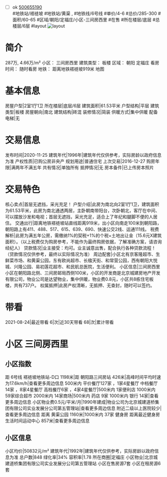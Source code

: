 - [ ] ok [500655190](https://bj.5i5j.com/ershoufang/500655190.html)  
 #地铁站/褡裢坡 #地铁站/黄渠 ,  #地铁线/6号线
#单价/4-6 #总价/285-300 #面积/60-65   #区域/朝阳/定福庄/小区-三间房西里 #在售 #所在楼层/底层 #总楼层/6层 #layout 
![layout](http://image2.5i5j.com//group1/M00/E4/87/CgqJMl7F9FaAWFJgAAGNNVawOMU784.jpg_P5.jpg) 
# 简介 
 287万,  4.66万/m² 
小区： 三间房西里
建筑类型： 板楼
区域： 朝阳 定福庄
看房时间： 随时看房
地铁： 距离地铁褡裢坡919米 地图
# 基本信息 
 房屋户型|2室1厅1卫
所在楼层|底层/6层
建筑面积|61.53平米
户型结构|平层
建筑类型|板楼
房屋朝向|南北
建筑结构|砖混
装修情况|简装
供暖方式|集中供暖
配备电梯|无
# 交易信息 
 发布时间|2020-11-25
建筑年代|1996年|建筑年代仅供参考，实际房龄以政府信息为准
产权性质|已购公房非央产
规划用途|普通住宅
上次交易|2016-12-27
购房年限|满两年不满五年
共有情况|单独所有
抵押情况|无
房本备件|已上传房本照片
# 交易特色 
 核心卖点|首层无遮挡，采光充足！
户型介绍|此房为南北向2室1厅1卫，建筑面积为61.53平米，此房为南北通透两居，主卧朝南带阳台，次卧朝北，客厅在中间、可以摆放沙发和电视；首层无遮挡，采光充足，适合上了年纪和腿脚不便的人居住。
交通出行|距离地铁褡裢坡站直线距离919米，出小区向南走100米到朝阳路，朝阳路上有411、488、517、615、639、690、快速公交2线、运通111线。
税费解析|此房为满五年公房，需缴纳1%的契税+1%的个税+土地出让金（15.6元X建筑面积）。（以上税费仅为购房参考，不能作为最终购房依据，了解准确方案，请咨询经纪人）
贷款情况|业主接受：均可。业主诚意出售，配合执行各种贷款流程！（贷款情况仅供参考，最终以实际情况为准）
周边配套|小区北有京客隆超市、生鲜菜市场、和黄渠公园，东有欧尚超市、长楹天街、和常营公园，西有朝阳大悦城、兴隆公园、易初莲花超市、和民航总医院，生活便利。
小区信息|三间房西里小区在朝阳路北侧、三间房邮局西侧100米，小区的开发商是北京城建房地产开发有限公司，物业公司是达望物业，集中供暖，物业费0.8元，小区共8栋住宅板楼，共有737户。
权属抵押|此房产权清晰，无抵押、无查封，随时可以签约。
# 带看 
 2021-08-24|最近带看	 6|次|近30天带看	 68|次|累计带看
# 小区 三间房西里
## 小区指数 
 距 6号线 褡裢坡地铁站-D口 1198米|距 朝阳路三间房站 426米|高峰时间平均时速为17.6km/h|查看更多周边信息
500米内 平价餐厅127家 ，1家4星餐厅
中档餐厅14家 ，8家4星餐厅
高档餐厅6家 ，4家4星餐厅|500米内 1家便利店
1000米内 59家综合超市
2000米内 14家商场|500米内 药店 9家
1000米内 银行 14家|查看更多周边信息
小区物业费0.5元/平米/月|1990年建成|物业公司为北京城建道桥集团有限公司实业发展分公司第五管理站|查看更多周边信息
附近二级以上医院较少|查看更多周边信息
距离 黄渠公园 1160米|1000米内 37家 健身房
距离最近健身房生活时间运动中心 857米|查看更多周边信息
## 小区信息 
 小区均价|50832元/m²
建筑年代|1992年|建筑年代仅供参考，实际房龄以政府信息为准
总户数|848
绿化率|34%
容积率|1.78
所在商圈|定福庄
小区物业|北京城建道桥集团有限公司实业发展分公司第五管理站
小区在售房源7套
小区在租房源6套
